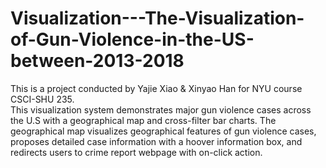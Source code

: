 # Visualization---The-Visualization-of-Gun-Violence-in-the-US-between-2013-2018

This is a project conducted by Yajie Xiao & Xinyao Han for NYU course CSCI-SHU 235.     
This visualization system demonstrates major gun violence cases across the U.S with a geographical map and cross-filter bar charts. The geographical map visualizes geographical features of gun violence cases, proposes detailed case information with a hoover information box, and redirects users to crime report webpage with on-click action.
